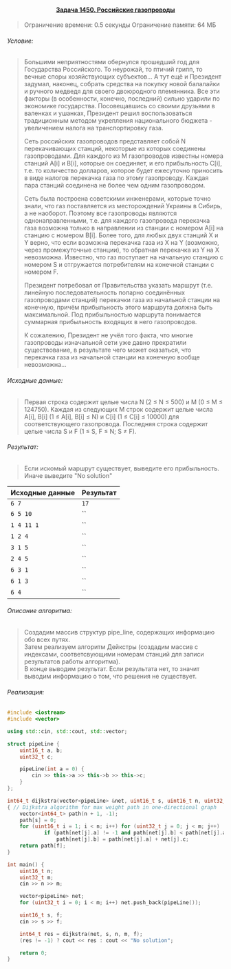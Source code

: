 #### <div align="center"> [Задача 1450. Российские газопроводы](https://acm.timus.ru/problem.aspx?space=1&num=1450) </div>

>Ограничение времени: 0.5 секунды
>Ограничение памяти: 64 МБ

###### Условие:

> Большими неприятностями обернулся прошедший год для Государства Российского. То неурожай, то птичий грипп, то вечные споры хозяйствующих субъектов... A тут ещё и Президент задумал, наконец, собрать средства на покупку новой балалайки и ручного медведя для своего двоюродного племянника. Все эти факторы (в особенности, конечно, последний) сильно ударили по экономике государства. Посовещавшись со своими друзьями в валенках и ушанках, Президент решил воспользоваться традиционным методом укрепления национального бюджета - увеличением налога на транспортировку газа.
>
> Сеть российских газопроводов представляет собой N перекачивающих станций, некоторые из которых соединены газопроводами. Для каждого из M газопроводов известны номера станций A[i] и B[i], которые он соединяет, и его прибыльность C[i], т.е. то количество долларов, которое будет ежесуточно приносить в виде налогов перекачка газа по этому газопроводу. Каждая пара станций соединена не более чем одним газопроводом.
>
> Сеть была построена советскими инженерами, которые точно знали, что газ поставляется из месторождений Украины в Сибирь, а не наоборот. Поэтому все газопроводы являются однонаправленными, т.е. для каждого газопровода перекачка газа возможна только в направлении из станции с номером A[i] на станцию с номером B[i]. Более того, для любых двух станций X и Y верно, что если возможна перекачка газа из X на Y (возможно, через промежуточные станции), то обратная перекачка из Y на X невозможна. Известно, что газ поступает на начальную станцию с номером S и отгружается потребителям на конечной станции с номером F.
>
> Президент потребовал от Правительства указать маршрут (т.е. линейную последовательность попарно соединённых газопроводами станций) перекачки газа из начальной станции на конечную, причём прибыльность этого маршрута должна быть максимальной. Под прибыльностью маршрута понимается суммарная прибыльность входящих в него газопроводов.
>
> К сожалению, Президент не учёл того факта, что многие газопроводы изначальной сети уже давно прекратили существование, в результате чего может оказаться, что перекачка газа из начальной станции на конечную вообще невозможна...

###### Исходные данные:

> Первая строка содержит целые числа N (2 ≤ N ≤ 500) и M (0 ≤ M ≤ 124750). Каждая из следующих M строк содержит целые числа A[i], B[i] (1 ≤ A[i], B[i] ≤ N) и C[i] (1 ≤ C[i] ≤ 10000) для соответствующего газопровода. Последняя строка содержит целые числа S и F (1 ≤ S, F ≤ N; S ≠ F).

###### Результат:

> Если искомый маршрут существует, выведите его прибыльность. Иначе выведите "No solution"

| Исходные данные | Результат   |
|-----------------|-------------|
| `6 7`           | `17`        |
| `6 5 10`        | ``          |
| `1 4 11 1`      | ``          |
| `1 2 4`         | ``          |
| `3 1 5`         | ``          |
| `2 4 5`         | ``          |
| `6 3 1`         | ``          |
| `6 1 3`         | ``          |
| `6 4`           | ``          |

###### Описание алгоритма:

> Создадим массив структур pipe_line, содержащих информацию обо всех путях.  
> Затем реализуем алгоритм Дейкстры (создадим массив с индексами, соответсвующими номерам станций для записи результатов работы алгоритма).  
> В конце выводим результат. Если результата нет, то значит выводим информацию о том, что решения не существует.  

###### Реализация:

```cpp
#include <iostream>
#include <vector>

using std::cin, std::cout, std::vector;

struct pipeLine {
    uint16_t a, b;
    uint32_t c;

    pipeLine(int a = 0) {
        cin >> this->a >> this->b >> this->c;
    }
};

int64_t dijkstra(vector<pipeLine> &net, uint16_t s, uint16_t n, uint32_t m, uint16_t f)
{ // Dijkstra algorithm for max weight path in one-directional graph
    vector<int64_t> path(n + 1, -1);
    path[s] = 0;
    for (uint16_t i = 1; i < n; i++) for (uint32_t j = 0; j < m; j++)
            if (path[net[j].a] != -1 and path[net[j].b] < path[net[j].a] + net[j].c)
                path[net[j].b] = path[net[j].a] + net[j].c;
    return path[f];
}

int main() {
    uint16_t n;
    uint32_t m;
    cin >> n >> m;

    vector<pipeLine> net;
    for (uint32_t i = 0; i < m; i++) net.push_back(pipeLine());

    uint16_t s, f;
    cin >> s >> f;

    int64_t res = dijkstra(net, s, n, m, f);
    (res != -1) ? cout << res : cout << "No solution";

    return 0;
}
```

